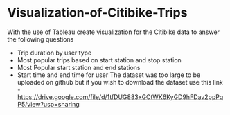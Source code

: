 # Visualization-of-Citibike-Trips
With the use of Tableau create visualization for the Citibike data to answer the following questions 
- Trip duration by user type
- Most popular trips based on start station and stop station
- Most Popular start station and end stations
- Start time and end time for user
The dataset was too large to be uploaded on github but if you wish to download the dataset use this link - https://drive.google.com/file/d/1tfDUG883xGCtWK6KyGD9hFDav2ppPqP5/view?usp=sharing

